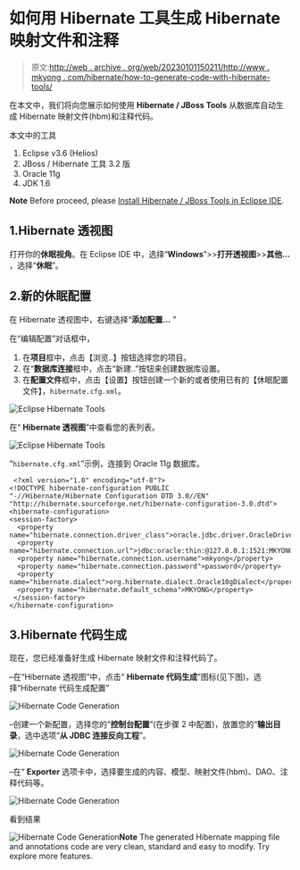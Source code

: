 # 如何用 Hibernate 工具生成 Hibernate 映射文件和注释

> 原文:[http://web . archive . org/web/20230101150211/http://www . mkyong . com/hibernate/how-to-generate-code-with-hibernate-tools/](http://web.archive.org/web/20230101150211/http://www.mkyong.com/hibernate/how-to-generate-code-with-hibernate-tools/)

在本文中，我们将向您展示如何使用 **Hibernate / JBoss Tools** 从数据库自动生成 Hibernate 映射文件(hbm)和注释代码。

本文中的工具

1.  Eclipse v3.6 (Helios)
2.  JBoss / Hibernate 工具 3.2 版
3.  Oracle 11g
4.  JDK 1.6

**Note**
Before proceed, please [Install Hibernate / JBoss Tools in Eclipse IDE](http://web.archive.org/web/20220709170541/http://www.mkyong.com/hibernate/how-to-install-hibernate-tools-in-eclipse-ide/).

## 1.Hibernate 透视图

打开你的**休眠视角**。在 Eclipse IDE 中，选择“**Windows**”>>**打开透视图**>>**其他…** ，选择“**休眠**”。

## 2.新的休眠配置

在 Hibernate 透视图中，右键选择“**添加配置…** ”

在“编辑配置”对话框中，

1.  在**项目**框中，点击【浏览..】按钮选择您的项目。
2.  在“**数据库连接**框中，点击“新建..”按钮来创建数据库设置。
3.  在**配置文件**框中，点击【设置】按钮创建一个新的或者使用已有的【休眠配置文件】，`hibernate.cfg.xml`。

![Eclipse Hibernate Tools](../Images/4bf514ea776eac7d93fd071c47742814.png "Eclipse-Hibernate-1")

在“ **Hibernate 透视图**”中查看您的表列表。

![Eclipse Hibernate Tools](../Images/204e6800cebce5d4834aa2d2acd61a20.png "Eclipse-Hibernate-2")

“`hibernate.cfg.xml`”示例，连接到 Oracle 11g 数据库。

```
 <?xml version="1.0" encoding="utf-8"?>
<!DOCTYPE hibernate-configuration PUBLIC
"-//Hibernate/Hibernate Configuration DTD 3.0//EN"
"http://hibernate.sourceforge.net/hibernate-configuration-3.0.dtd">
<hibernate-configuration>
<session-factory>
  <property name="hibernate.connection.driver_class">oracle.jdbc.driver.OracleDriver</property>
  <property name="hibernate.connection.url">jdbc:oracle:thin:@127.0.0.1:1521:MKYONG</property>
  <property name="hibernate.connection.username">mkyong</property>
  <property name="hibernate.connection.password">password</property>
  <property name="hibernate.dialect">org.hibernate.dialect.Oracle10gDialect</property>
  <property name="hibernate.default_schema">MKYONG</property>
 </session-factory>
</hibernate-configuration> 
```

## 3.Hibernate 代码生成

现在，您已经准备好生成 Hibernate 映射文件和注释代码了。

–在“Hibernate 透视图”中，点击“ **Hibernate 代码生成**”图标(见下图)，选择“Hibernate 代码生成配置”

![Hibernate Code Generation](../Images/3d7cde713fe62e2856ba448ae035a70b.png "Hibernate-Code-Generation-1")

–创建一个新配置，选择您的“**控制台配置**”(在步骤 2 中配置)，放置您的“**输出目录**，选中选项“**从 JDBC 连接反向工程**”。

![Hibernate Code Generation](../Images/1d79e4f0a5f627966737cba117ee766e.png "Hibernate-Code-Generation-2")

–在“ **Exporter** 选项卡中，选择要生成的内容、模型、映射文件(hbm)、DAO、注释代码等。

![Hibernate Code Generation](../Images/cb99286f0e5063053965c67fa4cbb61b.png "Hibernate-Code-Generation-3")

看到结果

![Hibernate Code Generation](../Images/ed8d352bb70e11a3b07b653f1a2be235.png "Hibernate-Code-Generation-4")**Note**
The generated Hibernate mapping file and annotations code are very clean, standard and easy to modify. Try explore more features.<input type="hidden" id="mkyong-current-postId" value="2384">